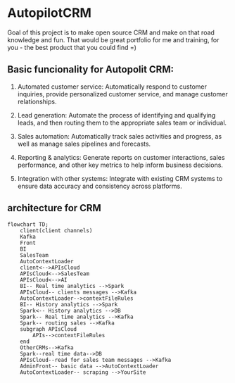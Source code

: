 # AutopilotCRM

Goal of this project is to make open source CRM and make on that road knowledge and fun. 
That would be great portfolio for me and training, for you - the best product that you could find =) 


## Basic funcionality for Autopolit CRM: 

1. Automated customer service: Automatically respond to customer inquiries, provide personalized customer service, and manage customer relationships.

2. Lead generation: Automate the process of identifying and qualifying leads, and then routing them to the appropriate sales team or individual.

3. Sales automation: Automatically track sales activities and progress, as well as manage sales pipelines and forecasts.

4. Reporting & analytics: Generate reports on customer interactions, sales performance, and other key metrics to help inform business decisions.

5. Integration with other systems: Integrate with existing CRM systems to ensure data accuracy and consistency across platforms.

## architecture for CRM




```mermaid
flowchart TD;
    client(client channels)
    Kafka
    Front
    BI
    SalesTeam
    AutoContextLoader
    client<-->APIsCloud
    APIsCloud<-->SalesTeam
    APIsCloud<-->AI
    BI-- Real time analytics -->Spark
    APIsCloud-- clients messages -->Kafka
    AutoContextLoader-->contextFileRules
    BI-- History analytics -->Spark
    Spark<-- History analytics -->DB
    Spark-- Real time analytics -->Kafka
    Spark-- routing sales -->Kafka
    subgraph APIsCloud
        APIs-->contextFileRules
    end
    OtherCRMs-->Kafka
    Spark--real time data-->DB
    APIsCloud--read for sales team messages -->Kafka
    AdminFront-- basic data -->AutoContextLoader
    AutoContextLoader-- scraping -->YourSite
```
 